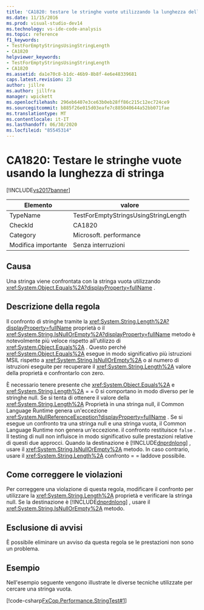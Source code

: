 ```yaml
---
title: 'CA1820: testare le stringhe vuote utilizzando la lunghezza della stringa | Microsoft Docs'
ms.date: 11/15/2016
ms.prod: visual-studio-dev14
ms.technology: vs-ide-code-analysis
ms.topic: reference
f1_keywords:
- TestForEmptyStringsUsingStringLength
- CA1820
helpviewer_keywords:
- TestForEmptyStringsUsingStringLength
- CA1820
ms.assetid: da1e70c8-b1dc-46b9-8b8f-4e6e48339681
caps.latest.revision: 23
author: jillre
ms.author: jillfra
manager: wpickett
ms.openlocfilehash: 296eb6407e3ce63b0eb28ff86c215c12ec724ce9
ms.sourcegitcommit: b885f26e015d03eafe7c885040644a52bb071fae
ms.translationtype: MT
ms.contentlocale: it-IT
ms.lasthandoff: 06/30/2020
ms.locfileid: "85545314"
---
```

# <a name="ca1820-test-for-empty-strings-using-string-length"></a>CA1820: Testare le stringhe vuote usando la lunghezza di stringa
[!INCLUDE[vs2017banner](../includes/vs2017banner.md)]

|Elemento|valore|
|-|-|
|TypeName|TestForEmptyStringsUsingStringLength|
|CheckId|CA1820|
|Category|Microsoft. performance|
|Modifica importante|Senza interruzioni|

## <a name="cause"></a>Causa
 Una stringa viene confrontata con la stringa vuota utilizzando <xref:System.Object.Equals%2A?displayProperty=fullName> .

## <a name="rule-description"></a>Descrizione della regola
 Il confronto di stringhe tramite la <xref:System.String.Length%2A?displayProperty=fullName> proprietà o il <xref:System.String.IsNullOrEmpty%2A?displayProperty=fullName> metodo è notevolmente più veloce rispetto all'utilizzo di <xref:System.Object.Equals%2A> . Questo perché <xref:System.Object.Equals%2A> esegue in modo significativo più istruzioni MSIL rispetto a <xref:System.String.IsNullOrEmpty%2A> o al numero di istruzioni eseguite per recuperare il <xref:System.String.Length%2A> valore della proprietà e confrontarlo con zero.

 È necessario tenere presente che <xref:System.Object.Equals%2A> e <xref:System.String.Length%2A> = = 0 si comportano in modo diverso per le stringhe null. Se si tenta di ottenere il valore della <xref:System.String.Length%2A> Proprietà in una stringa null, il Common Language Runtime genera un'eccezione <xref:System.NullReferenceException?displayProperty=fullName> . Se si esegue un confronto tra una stringa null e una stringa vuota, il Common Language Runtime non genera un'eccezione. il confronto restituisce `false` . Il testing di null non influisce in modo significativo sulle prestazioni relative di questi due approcci. Quando la destinazione è [!INCLUDE[dnprdnlong](../includes/dnprdnlong-md.md)] , usare il <xref:System.String.IsNullOrEmpty%2A> metodo. In caso contrario, usare il <xref:System.String.Length%2A> confronto = = laddove possibile.

## <a name="how-to-fix-violations"></a>Come correggere le violazioni
 Per correggere una violazione di questa regola, modificare il confronto per utilizzare la <xref:System.String.Length%2A> proprietà e verificare la stringa null. Se la destinazione è [!INCLUDE[dnprdnlong](../includes/dnprdnlong-md.md)] , usare il <xref:System.String.IsNullOrEmpty%2A> metodo.

## <a name="when-to-suppress-warnings"></a>Esclusione di avvisi
 È possibile eliminare un avviso da questa regola se le prestazioni non sono un problema.

## <a name="example"></a>Esempio
 Nell'esempio seguente vengono illustrate le diverse tecniche utilizzate per cercare una stringa vuota.

 [!code-csharp[FxCop.Performance.StringTest#1](../snippets/csharp/VS_Snippets_CodeAnalysis/FxCop.Performance.StringTest/cs/FxCop.Performance.StringTest.cs#1)]
